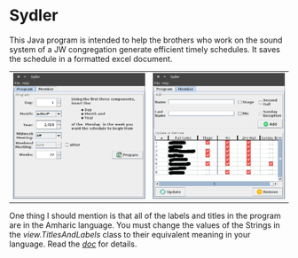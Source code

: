 # Sydler
This Java program is intended to help the brothers who work on the sound system of a JW congregation generate efficient
timely schedules. It saves the schedule in a formatted excel document.

|   |   |
|:---:|:---:|
|![Program Tab](/docs/screenshots/program_tab.png "Program Tab")|![Member Tab](/docs/screenshots/member_tab.png "Member Tab")|


One thing I should mention is that all of the labels and titles in the program are in the Amharic language. You must
change the values of the Strings in the _view.TitlesAndLabels_ class to their equivalent meaning in your language. Read
the [*doc*](/docs/HOW_IT_WORKS.md) for details.

